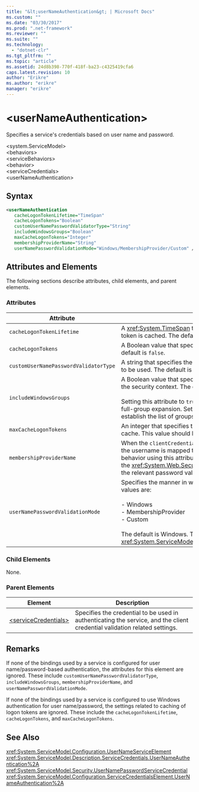```yaml
---
title: "&lt;userNameAuthentication&gt; | Microsoft Docs"
ms.custom: ""
ms.date: "03/30/2017"
ms.prod: ".net-framework"
ms.reviewer: ""
ms.suite: ""
ms.technology: 
  - "dotnet-clr"
ms.tgt_pltfrm: ""
ms.topic: "article"
ms.assetid: 24d8b398-770f-418f-ba23-c4325419cfa6
caps.latest.revision: 10
author: "Erikre"
ms.author: "erikre"
manager: "erikre"
---
```

# &lt;userNameAuthentication&gt;
Specifies a service's credentials based on user name and password.  
  
 \<system.ServiceModel>  
\<behaviors>  
\<serviceBehaviors>  
\<behavior>  
\<serviceCredentials>  
\<userNameAuthentication>  
  
## Syntax  
  
```xml  
<userNameAuthentication  
   cacheLogonTokenLifetime="TimeSpan"  
   cacheLogonTokens="Boolean"   
   customUserNamePasswordValidatorType="String"  
   includeWindowsGroups="Boolean"   
   maxCacheLogonTokens="Integer"  
   membershipProviderName="String"  
   userNamePasswordValidationMode="Windows/MembershipProvider/Custom" />  
```  
  
## Attributes and Elements  
 The following sections describe attributes, child elements, and parent elements.  
  
### Attributes  
  
|Attribute|Description|  
|---------------|-----------------|  
|`cacheLogonTokenLifetime`|A <xref:System.TimeSpan> that specifies the maximum length of time a token is cached. The default is 00:15:00.|  
|`cacheLogonTokens`|A Boolean value that specifies whether logon tokens are cached. The default is `false`.|  
|`customUserNamePasswordValidatorType`|A string that specifies the type of custom username password validator to be used. The default is an empty string.|  
|`includeWindowsGroups`|A Boolean value that specifies whether Windows groups are included in the security context. The default is `true`.<br /><br /> Setting this attribute to `true` has a performance impact as it results in a full-group expansion. Set this property to `false` if you do not need to establish the list of groups a user belongs to.|  
|`maxCacheLogonTokens`|An integer that specifies the maximum number of logon tokens to cache. This value should be larger than zero. The default is 128.|  
|`membershipProviderName`|When the `clientCredentialType` attribute of a binding is set to `username`, the username is mapped to Windows accounts. You can override this behavior using this attribute, which is a string that contains the name of the <xref:System.Web.Security.MembershipProvider> value that provides the relevant password validation mechanism.|  
|`userNamePasswordValidationMode`|Specifies the manner in which username password is validated. Valid values are:<br /><br /> -   Windows<br />-   MembershipProvider<br />-   Custom<br /><br /> The default is Windows. This attribute is of type <xref:System.ServiceModel.Security.UserNamePasswordValidationMode>.|  
  
### Child Elements  
 None.  
  
### Parent Elements  
  
|Element|Description|  
|-------------|-----------------|  
|[\<serviceCredentials>](../../../../../docs/framework/configure-apps/file-schema/wcf/servicecredentials.md)|Specifies the credential to be used in authenticating the service, and the client credential validation related settings.|  
  
## Remarks  
 If none of the bindings used by a service is configured for user name/password-based authentication, the attributes for this element are ignored. These include `customUserNamePasswordValidatorType`, `includeWindowsGroups`, `membershipProviderName`, and `userNamePasswordValidationMode`.  
  
 If none of the bindings used by a service is configured to use Windows authentication for user name/password, the settings related to caching of logon tokens are ignored. These include the `cacheLogonTokenLifetime`, `cacheLogonTokens`, and `maxCacheLogonTokens`.  
  
## See Also  
 <xref:System.ServiceModel.Configuration.UserNameServiceElement>   
 <xref:System.ServiceModel.Description.ServiceCredentials.UserNameAuthentication%2A>   
 <xref:System.ServiceModel.Security.UserNamePasswordServiceCredential>   
 <xref:System.ServiceModel.Configuration.ServiceCredentialsElement.UserNameAuthentication%2A>

